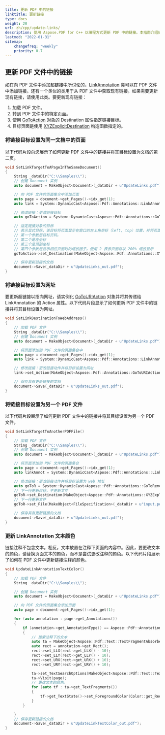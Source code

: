 ```yaml
---
title: 更新 PDF 中的链接
linktitle: 更新链接
type: docs
weight: 20
url: zh/cpp/update-links/
description: 使用 Aspose.PDF for C++ 以编程方式更新 PDF 中的链接。本指南介绍如何更新 PDF 文件中的链接。
lastmod: "2022-01-31"
sitemap:
    changefreq: "weekly"
    priority: 0.7
---
```


## 更新 PDF 文件中的链接

如在向 PDF 文件中添加超链接中所讨论的，[LinkAnnotation](https://reference.aspose.com/pdf/cpp/class/aspose.pdf.annotations.link_annotation/) 类可以在 PDF 文件中添加链接。还有一个类似的类用于从 PDF 文件中获取现有链接。如果需要更新现有链接，请使用此类。要更新现有链接：

1. 加载 PDF 文件。
1. 转到 PDF 文件中的特定页面。
1. 使用 [GoToAction](https://reference.aspose.com/pdf/cpp/class/aspose.pdf.annotations.go_to_action) 对象的 Destination 属性指定链接目标。
1. 目标页面是使用 [XYZExplicitDestination](https://reference.aspose.com/pdf/cpp/class/aspose.pdf.annotations.x_y_z_explicit_destination) 构造函数指定的。

### 将链接目标设置为同一文档中的页面

以下代码片段向您展示了如何更新 PDF 文件中的链接并将其目标设置为文档的第二页。

```cpp
void SetLinkTargetToAPageInTheSameDocument()
{
    String _dataDir("C:\\Samples\\");
    // 创建 Document 实例
    auto document = MakeObject<Document>(_dataDir + u"UpdateLinks.pdf");

    // 向 PDF 文件的页面集合中添加页面
    auto page = document->get_Pages()->idx_get(1);
    auto link = System::DynamicCast<Aspose::Pdf::Annotations::LinkAnnotation>(page->get_Annotations()->idx_get(1));

    // 修改链接：更改链接目标
    auto goToAction = System::DynamicCast<Aspose::Pdf::Annotations::GoToAction>(link->get_Action());

    // 指定链接对象的目标
    // 表示显式目标，该目标将页面显示在窗口的左上角坐标（left, top）位置，并将页面内容按 zoom 因子放大。
    // 第一个参数是目标页码。
    // 第二个是左坐标
    // 第三个是顶部坐标
    // 第四个参数是显示相应页面时的缩放因子。使用 2 表示页面将以 200% 缩放显示
    goToAction->set_Destination(MakeObject<Aspose::Pdf::Annotations::XYZExplicitDestination>(1, 1, 2, 2));

    // 保存更新链接的文档
    document->Save(_dataDir + u"UpdateLinks_out.pdf");
}
```
### 将链接目标设置为网址

要更新超链接以指向网址，请实例化 [GoToURIAction](https://reference.aspose.com/pdf/cpp/class/aspose.pdf.annotations.go_to_u_r_i_action) 对象并将其传递给 LinkAnnotation 的 Action 属性。以下代码片段显示了如何更新 PDF 文件中的链接并将其目标设置为网址。

```cpp
void SetLinkDestinationToWebAddress() 
{
    // 加载 PDF 文件
    String _dataDir("C:\\Samples\\");
    // 创建 Document 实例
    auto document = MakeObject<Document>(_dataDir + u"UpdateLinks.pdf");

    // 将页面添加到 PDF 文件的页面集合中
    auto page = document->get_Pages()->idx_get(1);
    auto link = System::DynamicCast<Aspose::Pdf::Annotations::LinkAnnotation>(page->get_Annotations()->idx_get(1));

    // 修改链接：更改链接动作并将目标设置为网址
    link->set_Action(MakeObject<Aspose::Pdf::Annotations::GoToURIAction>("www.aspose.com"));

    // 保存具有更新链接的文档
    document->Save(_dataDir + u"UpdateLinks_out.pdf");
}
```

### 将链接目标设置为另一个 PDF 文件

以下代码片段展示了如何更新 PDF 文件中的链接并将其目标设置为另一个 PDF 文件。

```cpp
void SetLinkTargetToAnotherPDFFile()
{
    // 加载 PDF 文件
    String _dataDir("C:\\Samples\\");
    // 创建 Document 实例
    auto document = MakeObject<Document>(_dataDir + u"UpdateLinks.pdf");

    // 将页面添加到 PDF 文件的页面集合
    auto page = document->get_Pages()->idx_get(1);
    auto linkAnnot = System::DynamicCast<Aspose::Pdf::Annotations::LinkAnnotation>(page->get_Annotations()->idx_get(1));

    // 修改链接：更改链接动作并将目标设置为 web 地址
    auto goToR = System::DynamicCast<Aspose::Pdf::Annotations::GoToRemoteAction>(linkAnnot->get_Action());
    // 下一行更新目标，不更新文件
    goToR->set_Destination(MakeObject<Aspose::Pdf::Annotations::XYZExplicitDestination>(2, 0, 0, 1.5));
    // 下一行更新文件
    goToR->set_File(MakeObject<FileSpecification>(_dataDir + u"input.pdf"));

    // 保存具有更新链接的文档
    document->Save(_dataDir + u"UpdateLinks_out.pdf");
}
```

### 更新 LinkAnnotation 文本颜色

链接注释不包含文本。相反，文本放置在注释下页面的内容中。因此，要更改文本的颜色，请替换页面文本的颜色，而不是尝试更改注释的颜色。以下代码片段展示了如何在 PDF 文件中更新链接注释的颜色。

```cpp
void UpdateLinkAnnotationTextColor() 
{
    // 加载 PDF 文件
    String _dataDir("C:\\Samples\\");

    // 创建 Document 实例
    auto document = MakeObject<Document>(_dataDir + u"UpdateLinks.pdf");

    // 向 PDF 文件的页面集合添加页面
    auto page = document->get_Pages()->idx_get(1);

    for (auto annotation : page->get_Annotations())
    {
        if (annotation->get_AnnotationType() == Aspose::Pdf::Annotations::AnnotationType::Link)
        {
            // 搜索注释下的文本
            auto ta = MakeObject<Aspose::Pdf::Text::TextFragmentAbsorber>();
            auto rect = annotation->get_Rect();
            rect->set_LLX(rect->get_LLX() - 10);
            rect->set_LLY(rect->get_LLY() - 10);
            rect->set_URX(rect->get_URX() + 10);
            rect->set_URY(rect->get_URY() + 10);

            ta->set_TextSearchOptions(MakeObject<Aspose::Pdf::Text::TextSearchOptions>(rect));
            ta->Visit(page);
            // 更改文本的颜色。
            for (auto tf : ta->get_TextFragments())
            {
                tf->get_TextState()->set_ForegroundColor(Color::get_Red());
            }
        }

    }
    // 保存更新链接的文档
    document->Save(_dataDir + u"UpdateLinkTextColor_out.pdf");
}
```
